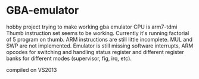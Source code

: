 # GBA-emulator
hobby project trying to make working gba emulator
CPU is arm7-tdmi
Thumb instruction set seems to be working.
Currently it's running factorial of 5 program on thumb.
ARM instructions are still little incomplete. MUL and SWP are not implemented.
Emulator is still missing software interrupts, ARM opcodes for switching and handling status register
and different register banks for different modes (supervisor, fig, irq, etc).

compiled on VS2013
